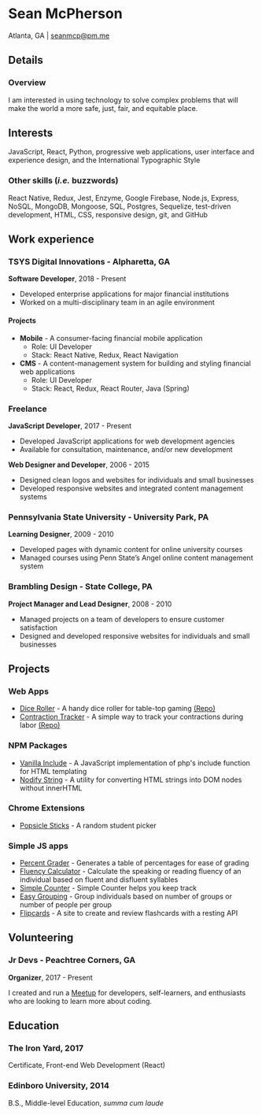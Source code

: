 # Sean McPherson
Atlanta, GA | seanmcp@pm.me

## Details

### Overview
I am interested in using technology to solve complex problems that will make the world a more safe, just, fair, and equitable place.

## Interests
JavaScript, React, Python, progressive web applications, user interface and experience design, and the International Typographic Style

### Other skills (_i.e._ buzzwords)
React Native, Redux, Jest, Enzyme, Google Firebase, Node.js, Express, NoSQL, MongoDB, Mongoose, SQL, Postgres, Sequelize, test-driven development, HTML, CSS, responsive design, git, and GitHub

## Work experience
### TSYS Digital Innovations - Alpharetta, GA
**Software Developer**, 2018 - Present
- Developed enterprise applications for major financial institutions
- Worked on a multi-disciplinary team in an agile environment

#### Projects
- **Mobile** - A consumer-facing financial mobile application
  - Role: UI Developer
  - Stack: React Native, Redux, React Navigation
- **CMS** - A content-management system for building and styling financial web applications
  - Role: UI Developer
  - Stack: React, Redux, React Router, Java (Spring)

### Freelance
**JavaScript Developer**, 2017 - Present
- Developed JavaScript applications for web development agencies
- Available for consultation, maintenance, and/or new development

**Web Designer and Developer**, 2006 - 2015
- Designed clean logos and websites for individuals and small businesses
- Developed responsive websites and integrated content management systems

### Pennsylvania State University - University Park, PA
**Learning Designer**, 2009 - 2010
- Developed pages with dynamic content for online university courses 
- Managed courses using Penn State’s Angel online content management system

### Brambling Design - State College, PA
**Project Manager and Lead Designer**, 2008 - 2010
- Managed projects on a team of developers to ensure customer satisfaction
- Designed and developed responsive websites for individuals and small businesses


## Projects

### Web Apps

- [Dice Roller](http://dice.seanmcp.com) - A handy dice roller for table-top gaming [(Repo)](https://github.com/seanmcp/dice-roller)
- [Contraction Tracker](http://contractions.seanmcp.com) - A simple way to track your contractions during labor [(Repo)](https://github.com/seanmcp/contraction-tracker)

### NPM Packages

- [Vanilla Include](https://npmjs.com/package/vanilla-include) - A JavaScript implementation of php's include function for HTML templating
- [Nodify String](https://npmjs.com/package/nodify-string) - A utility for converting HTML strings into DOM nodes without innerHTML

### Chrome Extensions

- [Popsicle Sticks](https://chrome.google.com/webstore/detail/popsicle-sticks/lnckbgaeagindapiodcmccfokcmnfecm) - A random student picker

### Simple JS apps

- [Percent Grader](http://percentgrader.seanmcp.com/) - Generates a table of percentages for ease of grading
- [Fluency Calculator](http://fluency.seanmcp.com/) - Calculate the speaking or reading fluency of an individual based on fluent and disfluent syllables
- [Simple Counter](http://counter.seanmcp.com/) - Simple Counter helps you keep track
- [Easy Grouping](http://grouping.seanmcp.com) - Group individuals based on number of groups or number of people per group
- [Flipcards](http://flipcards.seanmcp.com) - A site to create and review flashcards with a resting API

## Volunteering
### Jr Devs - Peachtree Corners, GA
**Organizer**, 2017 - Present

I created and run a [Meetup](https://meetup.com/jrdevsatl) for developers, self-learners, and enthusiasts who are looking to learn more about coding.
 
## Education
### The Iron Yard, 2017
Certificate, Front-end Web Development (React)
 
### Edinboro University, 2014
B.S., Middle-level Education, *summa cum laude*
